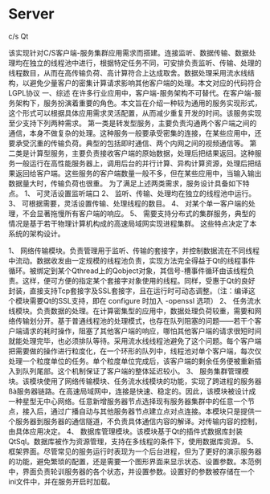 # Server
c/s Qt

该实现针对C/S客户端-服务集群应用需求而搭建。连接监听、数据传输、数据处理均在独立的线程池中进行，根据特定任务不同，可安排负责监听、传输、处理的线程数目，从而在高传输负荷、高计算符合上达成取舍。数据处理采用流水线结构，以避免少量客户的密集计算请求影响其他客户端的处理。本文对应的代码符合LGPL协议
     一、综述
       在许多行业应用中，客户端-服务架构不可替代。在客户端-服务架构下，服务扮演着重要的角色。本文旨在介绍一种较为通用的服务实现形式，这个形式可以根据具体应用需求灵活配置，从而减少重复开发的时间。该服务实现至少支持下列两种需求。
       第一类是转发型服务，主要负责沟通两个客户端之间的通信，本身不做复杂的处理。这种服务一般要承受密集的连接，在某些应用中，还要承受沉重的传输负荷。典型的包括即时通信、两个内网之间的视频通信等。
        第二类是计算型服务，主要负责接收客户端的原始数据，处理后把结果返回。这种服务一般运行在高性能服务器上，调用后台的并行计算、异构计算资源，处理后把结果返回给客户端。这些服务的客户端数量一般不多，但在某些应用中，当输入输出数据量大时，传输负荷也很重。
为了满足上述两类需求，服务设计具备如下特点。
        1、  可灵活设置监听端口
        2、  监听、传输、处理均在独立的线程池中运行。
        3、  可根据需要，灵活设置传输、处理线程的数目。
        4、  对某个单一客户端的处理，不会显著拖慢所有客户端的响应。
        5、  需要支持分布式的集群服务，典型的情况是基于若干物理计算机构成的高速局域网实现进程集群。
这些特点决定了本系统的架构设计。


1、  网络传输模块。负责管理用于监听、传输的套接字，并控制数据流在不同线程中流动。数据收发由一定规模的线程池负责，实现方法完全得益于Qt的线程事件循环。被绑定到某个Qthread上的Qobject对象，其信号-槽事件循环由该线程负责。这样，便可方便的指定某个套接字对象使用的线程。同样，受惠于Qt的良好封装，直接支持Tcp套接字及SSL套接字，且在运行时可动态调整。（注：编译这个模块需要Qt的SSL支持，即在 configure 时加入  -openssl 选项）
2、  任务流水线模块。负责数据的处理。在计算密集型的应用中，数据处理负荷较重，需要和网络传输划分开。基于普通线程池的处理模式，也存在队列阻塞的问题——若干个客户端请求的耗时操作，阻塞了其他客户端的响应，哪怕其他客户端的请求很短时间就能处理完毕，也必须排队等待。采用流水线线程池避免了这个问题。每个客户端把需要做的操作进行粒度化，在一个环形的队列中，线程池对单个客户端，每次仅处理一个粒度单位的任务。单个粒度单位完成后，该客户端的剩余任务便被重新插入到队列尾部。这个机制保证了客户端的整体延迟较小。
3、  服务集群管理模块。该模块使用了网络传输模块、任务流水线模块的功能，实现了跨进程的服务器ßà服务器链路。在高速局域网中，连接是快速、稳定的。因此，该模块被设计成一种星型无中心网络。任意新增服务器节点选择现有服务器集群中的任意一个节点，接入后，通过广播自动与其他服务器节点建立点对点连接。本模块只是提供一个服务器到服务器的通信隧道，不负责具体通信内容的解译。对传输内容的控制，由具体应用决定。
4、  数据库管理模块。该模块基于Qt的插件式数据库封装QtSql。数据库被作为资源管理，支持在多线程的条件下，使用数据库资源。
5、  框架界面。尽管常见的服务运行时表现为一个后台进程，但为了更好的演示服务器的功能，避免繁琐的配置，还是需要一个图形界面来显示状态、设置参数。本范例中，界面负责轮训服务器的各个状态，并设置参数。设置好的参数被存储在一个ini文件中，并在服务开启时加载。
